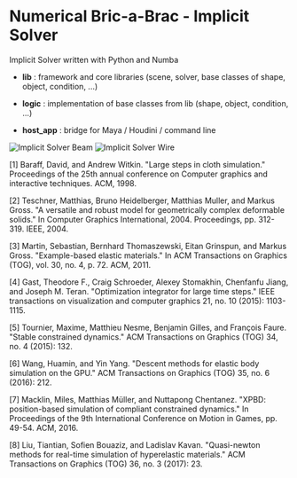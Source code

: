 # Numerical Bric-a-Brac - Implicit Solver
Implicit Solver written with Python and Numba

- **lib** : framework and core libraries (scene, solver, base classes of shape, object, condition, ...)

- **logic** : implementation of base classes from lib (shape, object, condition, ...)

- **host_app** : bridge for Maya / Houdini / command line

![Implicit Solver Beam](https://github.com/vincentbonnetcg/Numerical-Bric-a-Brac/blob/master/implicit_solver/img/implicitSolver_beam.gif)
![Implicit Solver Wire](https://github.com/vincentbonnetcg/Numerical-Bric-a-Brac/blob/master/implicit_solver/img/implicitSolver_wire.gif)

[1] Baraff, David, and Andrew Witkin. "Large steps in cloth simulation." Proceedings of the 25th annual conference on Computer graphics and interactive techniques. ACM, 1998.

[2] Teschner, Matthias, Bruno Heidelberger, Matthias Muller, and Markus Gross. "A versatile and robust model for geometrically complex deformable solids." In Computer Graphics International, 2004. Proceedings, pp. 312-319. IEEE, 2004.

[3] Martin, Sebastian, Bernhard Thomaszewski, Eitan Grinspun, and Markus Gross. "Example-based elastic materials." In ACM Transactions on Graphics (TOG), vol. 30, no. 4, p. 72. ACM, 2011. 

[4] Gast, Theodore F., Craig Schroeder, Alexey Stomakhin, Chenfanfu Jiang, and Joseph M. Teran. "Optimization integrator for large time steps." IEEE transactions on visualization and computer graphics 21, no. 10 (2015): 1103-1115.

[5] Tournier, Maxime, Matthieu Nesme, Benjamin Gilles, and François Faure. "Stable constrained dynamics." ACM Transactions on Graphics (TOG) 34, no. 4 (2015): 132.

[6] Wang, Huamin, and Yin Yang. "Descent methods for elastic body simulation on the GPU." ACM Transactions on Graphics (TOG) 35, no. 6 (2016): 212.

[7] Macklin, Miles, Matthias Müller, and Nuttapong Chentanez. "XPBD: position-based simulation of compliant constrained dynamics." In Proceedings of the 9th International Conference on Motion in Games, pp. 49-54. ACM, 2016.

[8] Liu, Tiantian, Sofien Bouaziz, and Ladislav Kavan. "Quasi-newton methods for real-time simulation of hyperelastic materials." ACM Transactions on Graphics (TOG) 36, no. 3 (2017): 23.

